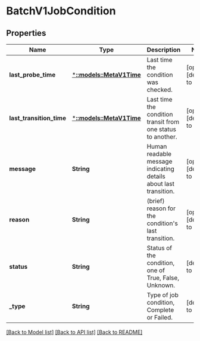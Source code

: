 # BatchV1JobCondition

## Properties
Name | Type | Description | Notes
------------ | ------------- | ------------- | -------------
**last_probe_time** | [***::models::MetaV1Time**](io.k8s.apimachinery.pkg.apis.meta.v1.Time.md) | Last time the condition was checked. | [optional] [default to null]
**last_transition_time** | [***::models::MetaV1Time**](io.k8s.apimachinery.pkg.apis.meta.v1.Time.md) | Last time the condition transit from one status to another. | [optional] [default to null]
**message** | **String** | Human readable message indicating details about last transition. | [optional] [default to null]
**reason** | **String** | (brief) reason for the condition&#39;s last transition. | [optional] [default to null]
**status** | **String** | Status of the condition, one of True, False, Unknown. | [default to null]
**_type** | **String** | Type of job condition, Complete or Failed. | [default to null]

[[Back to Model list]](../README.md#documentation-for-models) [[Back to API list]](../README.md#documentation-for-api-endpoints) [[Back to README]](../README.md)


